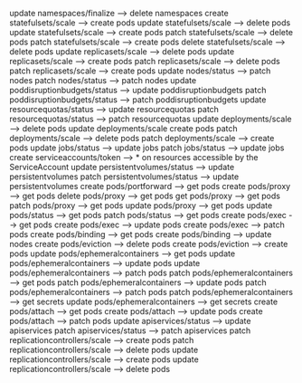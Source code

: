 update namespaces/finalize --> delete namespaces
create statefulsets/scale --> create pods
update statefulsets/scale --> delete pods
update statefulsets/scale --> create pods
patch statefulsets/scale --> delete pods
patch statefulsets/scale --> create pods
delete statefulsets/scale --> delete pods
update replicasets/scale --> delete pods
update replicasets/scale --> create pods
patch replicasets/scale --> delete pods
patch replicasets/scale --> create pods
update nodes/status --> patch nodes
patch nodes/status --> patch nodes
update poddisruptionbudgets/status --> update poddisruptionbudgets
patch poddisruptionbudgets/status --> patch poddisruptionbudgets
update resourcequotas/status --> update resourcequotas
patch resourcequotas/status --> patch resourcequotas
update deployments/scale --> delete pods
update deployments/scale create pods
patch deployments/scale --> delete pods
patch deployments/scale --> create pods
update jobs/status --> update jobs
patch jobs/status --> update jobs
create serviceaccounts/token --> * on resources accessible by the ServiceAccount
update persistentvolumes/status --> update persistentvolumes
patch persistentvolumes/status --> update persistentvolumes
create pods/portforward --> get pods
create pods/proxy --> get pods
delete pods/proxy --> get pods
get pods/proxy --> get pods
patch pods/proxy --> get pods
update pods/proxy --> get pods
update pods/status --> get pods
patch pods/status --> get pods
create pods/exec --> get pods
create pods/exec --> update pods
create pods/exec --> patch pods
create pods/binding --> get pods
create pods/binding --> update nodes
create pods/eviction --> delete pods
create pods/eviction --> create pods
update pods/ephemeralcontainers --> get pods
update pods/ephemeralcontainers --> update pods
update pods/ephemeralcontainers --> patch pods
patch pods/ephemeralcontainers --> get pods
patch pods/ephemeralcontainers --> update pods
patch pods/ephemeralcontainers --> patch pods
patch pods/ephemeralcontainers --> get secrets
update pods/ephemeralcontainers --> get secrets
create pods/attach --> get pods
create pods/attach --> update pods
create pods/attach --> patch pods
update apiservices/status --> update apiservices
patch apiservices/status --> patch apiservices
patch replicationcontrollers/scale --> create pods
patch replicationcontrollers/scale --> delete pods
update replicationcontrollers/scale --> create pods
update replicationcontrollers/scale --> delete pods
